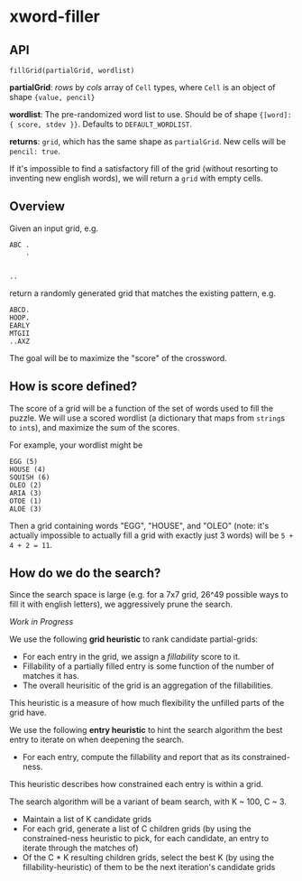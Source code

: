 # xword-filler

## API

`fillGrid(partialGrid, wordlist)`

**partialGrid**: *rows* by *cols* array of `Cell` types, where `Cell` is an object of shape `{value, pencil}`

**wordlist**: The pre-randomized word list to use. Should be of shape `{[word]: { score, stdev }}`. Defaults to `DEFAULT_WORDLIST`.

**returns**: `grid`, which has the same shape as `partialGrid`. New cells will be `pencil: true`.

If it's impossible to find a satisfactory fill of the grid (without resorting to inventing new english words), we will return a `grid` with empty cells.

## Overview
Given an input grid, e.g. 
```
ABC .
    .
    
    
..       
```

return a randomly generated grid that matches the existing pattern, e.g. 
```
ABCD.
HOOP.
EARLY
MTGII
..AXZ
```

The goal will be to maximize the "score" of the crossword.

## How is score defined?

The score of a grid will be a function of the set of words used to fill the puzzle.
We will use a scored wordlist (a dictionary that maps from `string`s to `int`s), and maximize the sum of the scores.

For example, your wordlist might be 
```
EGG (5)
HOUSE (4)
SQUISH (6)
OLEO (2)
ARIA (3)
OTOE (1)
ALOE (3)
```

Then a grid containing words "EGG", "HOUSE", and "OLEO" (note: it's actually impossible to actually fill a grid with exactly just 3 words) will be
`5 + 4 + 2 = 11`.

## How do we do the search?
Since the search space is large (e.g. for a 7x7 grid, 26^49 possible ways to fill it with english letters), we aggressively prune the search.

*Work in Progress* 

We use the following **grid heuristic** to rank candidate partial-grids:
- For each entry in the grid, we assign a *fillability* score to it.
- Fillability of a partially filled entry is some function of the number of matches it has.
- The overall heurisitic of the grid is an aggregation of the fillabilities.

This heuristic is a measure of how much flexibility the unfilled parts of the grid have.

We use the following **entry heuristic** to hint the search algorithm the best entry to iterate on when deepening the search.
- For each entry, compute the fillability and report that as its constrained-ness.

This heuristic describes how constrained each entry is within a grid.

The search algorithm will be a variant of beam search, with K ~ 100, C ~ 3.
- Maintain a list of K candidate grids
- For each grid, generate a list of C children grids (by using the constrained-ness heuristic to pick, for each candidate, an entry to iterate through the matches of)
- Of the C * K resulting children grids, select the best K (by using the fillability-heuristic) of them to be the next iteration's candidate grids

